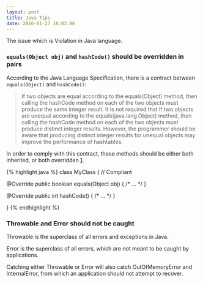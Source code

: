 ```yaml
---
layout: post
title: Java Tips
date: 2016-01-27 16:03:00
---
```


The issue which is Violation in Java language.

### `equals(Object obj)` and `hashCode()` should be overridden in pairs

According to the Java Language Specification, there is a contract between `equals(Object)` and `hashCode()`:

>If two objects are equal according to the equals(Object) method, then calling the hashCode method on each of the two objects must produce the same integer result.
>It is not required that if two objects are unequal according to the equals(java.lang.Object) method, then calling the hashCode method on each of the two objects must produce distinct integer results.
>However, the programmer should be aware that producing distinct integer results for unequal objects may improve the performance of hashtables.

In order to comply with this contract, those methods should be either both inherited, or both overridden [1].

{% highlight java %}
class MyClass {    // Compliant

  @Override
  public boolean equals(Object obj) {
    /* ... */
  }

  @Override
  public int hashCode() {
    /* ... */
  }

}
{% endhighlight %}

### Throwable and Error should not be caught 

Throwable is the superclass of all errors and exceptions in Java.

Error is the superclass of all errors, which are not meant to be caught by applications.

Catching either Throwable or Error will also catch OutOfMemoryError and InternalError, from which an application should not attempt to recover.

[1]: <http://cwe.mitre.org/data/definitions/581.html>



